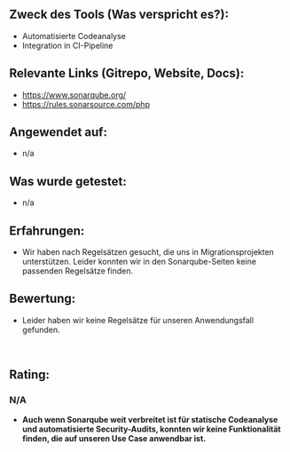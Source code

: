 <h2>Zweck des Tools (Was verspricht es?):</h2>
<ul>
  <li>Automatisierte Codeanalyse</li>
  <li>Integration in CI-Pipeline</li>
</ul>
<h2>Relevante Links (Gitrepo, Website, Docs):</h2>
<ul>
  <li>
    <a href="https://www.sonarqube.org/">https://www.sonarqube.org/</a>
  </li>
  <li>
    <a href="https://rules.sonarsource.com/php">https://rules.sonarsource.com/php</a>
  </li>
</ul>
<h2>Angewendet auf:</h2>
<ul>
  <li>n/a</li>
</ul>
<h2>Was wurde getestet:</h2>
<ul>
  <li>n/a</li>
</ul>
<h2>Erfahrungen:</h2>
<ul>
  <li>Wir haben nach Regelsätzen gesucht, die uns in Migrationsprojekten unterstützen. Leider konnten wir in den Sonarqube-Seiten keine passenden Regelsätze finden.</li>
</ul>
<h2>Bewertung:</h2>
<ul>
  <li>Leider haben wir keine Regelsätze für unseren Anwendungsfall gefunden.</li>
</ul>
<p>
  <br/>
</p>
<h2>Rating:</h2>
<h3>
  <strong>N/A<br/>
  </strong>
</h3>
<ul>
  <li>
    <strong>Auch wenn Sonarqube weit verbreitet ist für statische Codeanalyse und automatisierte Security-Audits, konnten wir keine Funktionalität finden, die auf unseren Use Case anwendbar ist.<br/>
    </strong>
  </li>
</ul>
